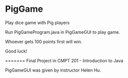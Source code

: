 PigGame
=======

Play dice game with Pig players

Run PigGameProgram.java in PigGameGUI to play game.

Whoever gets 100 points first will win.

Good luck!

=======
Final Project in CMPT 201 - Introduction to Java

PigGameGUI was given by instructor Helen Hu.

